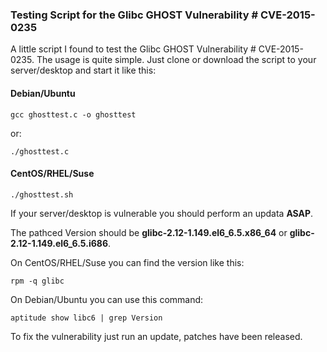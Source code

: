 ### Testing Script for the Glibc GHOST Vulnerability # CVE-2015-0235

A little script I found to test the Glibc GHOST Vulnerability # CVE-2015-0235.
The usage is quite simple. Just clone or download the script to your server/desktop and
start it like this:

#### Debian/Ubuntu

    gcc ghosttest.c -o ghosttest

or:

    ./ghosttest.c

#### CentOS/RHEL/Suse

    ./ghosttest.sh

If your server/desktop is vulnerable you should perform an updata **ASAP**.

The pathced Version should be **glibc-2.12-1.149.el6_6.5.x86_64** or **glibc-2.12-1.149.el6_6.5.i686**.

On CentOS/RHEL/Suse you can find the version like this:

    rpm -q glibc

On Debian/Ubuntu you can use this command:

    aptitude show libc6 | grep Version

To fix the vulnerability just run an update, patches have been released.
